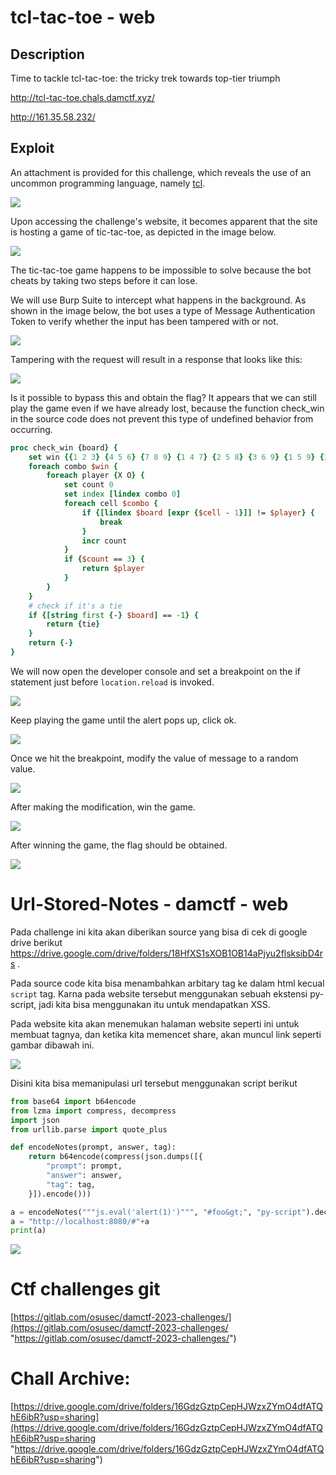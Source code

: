 # tcl-tac-toe - web
## Description
Time to tackle tcl-tac-toe: the tricky trek towards top-tier triumph

http://tcl-tac-toe.chals.damctf.xyz/

http://161.35.58.232/

## Exploit
An attachment is provided for this challenge, which reveals the use of an uncommon programming language, namely [tcl](https://wapp.tcl-lang.org/).

![](https://i.imgur.com/scr35Wb.png)

Upon accessing the challenge's website, it becomes apparent that the site is hosting a game of tic-tac-toe, as depicted in the image below.

![](https://i.imgur.com/DCh9yyV.png)

The tic-tac-toe game happens to be impossible to solve because the bot cheats by taking two steps before it can lose.

We will use Burp Suite to intercept what happens in the background. As shown in the image below, the bot uses a type of Message Authentication Token to verify whether the input has been tampered with or not.

![](https://i.imgur.com/VE9CU7S.png)

Tampering with the request will result in a response that looks like this:

![](https://i.imgur.com/l936PJj.png)

Is it possible to bypass this and obtain the flag? It appears that we can still play the game even if we have already lost, because the function check_win in the source code does not prevent this type of undefined behavior from occurring.

```tcl 
proc check_win {board} {
    set win {{1 2 3} {4 5 6} {7 8 9} {1 4 7} {2 5 8} {3 6 9} {1 5 9} {3 5 7}}
    foreach combo $win {
        foreach player {X O} {
            set count 0
            set index [lindex combo 0]
            foreach cell $combo {
                if {[lindex $board [expr {$cell - 1}]] != $player} {
                    break
                }
                incr count
            }
            if {$count == 3} {
                return $player
            }
        }
    }
    # check if it's a tie
    if {[string first {-} $board] == -1} {
        return {tie}
    }
    return {-}
}
```

We will now open the developer console and set a breakpoint on the if statement just before `location.reload` is invoked.

![](https://i.imgur.com/AnYpY4l.png)

Keep playing the game until the alert pops up, click ok.

![](https://i.imgur.com/50g1GAz.png)

Once we hit the breakpoint, modify the value of message to a random value.

![](https://i.imgur.com/roHDtqo.png)

After making the modification, win the game.

![](https://i.imgur.com/rgVThpz.png)

After winning the game, the flag should be obtained.

![](https://i.imgur.com/0HQUkR8.png)

# Url-Stored-Notes - damctf - web
Pada challenge ini kita akan diberikan source yang bisa di cek di google drive berikut https://drive.google.com/drive/folders/18HfXS1sXOB1OB14aPjyu2flsksibD4rs .

Pada source code kita bisa menambahkan arbitary tag ke dalam html kecual `script` tag. Karna pada website tersebut menggunakan sebuah ekstensi py-script, jadi kita bisa menggunakan itu untuk mendapatkan XSS.

Pada website kita akan menemukan halaman website seperti ini untuk membuat tagnya, dan ketika kita memencet share, akan muncul link seperti gambar dibawah ini.

![](https://i.imgur.com/8SvhMqV.png)

Disini kita bisa memanipulasi url tersebut menggunakan script berikut

```python 
from base64 import b64encode
from lzma import compress, decompress
import json
from urllib.parse import quote_plus

def encodeNotes(prompt, answer, tag):
    return b64encode(compress(json.dumps([{
        "prompt": prompt,
        "answer": answer,
        "tag": tag,
    }]).encode()))

a = encodeNotes("""js.eval('alert(1)')""", "#foo&gt;", "py-script").decode()
a = "http://localhost:8080/#"+a
print(a)
```

![](https://i.imgur.com/HsiIja5.png)

# Ctf challenges git
[https://gitlab.com/osusec/damctf-2023-challenges/](https://gitlab.com/osusec/damctf-2023-challenges/ "https://gitlab.com/osusec/damctf-2023-challenges/")

# Chall Archive: 

[https://drive.google.com/drive/folders/16GdzGztpCepHJWzxZYmO4dfATQhE6ibR?usp=sharing](https://drive.google.com/drive/folders/16GdzGztpCepHJWzxZYmO4dfATQhE6ibR?usp=sharing "https://drive.google.com/drive/folders/16GdzGztpCepHJWzxZYmO4dfATQhE6ibR?usp=sharing")